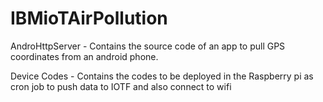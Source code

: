 # IBMioTAirPollution

AndroHttpServer - Contains the source code of an app to pull GPS coordinates from an android phone. 

Device Codes - Contains the codes to be deployed in the Raspberry pi as cron job to push data to IOTF and also connect to wifi 
